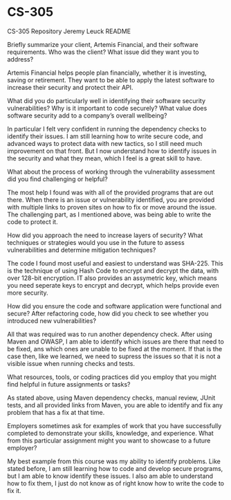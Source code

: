 # CS-305
CS-305 Repository
Jeremy Leuck
README

Briefly summarize your client, Artemis Financial, and their software requirements. Who was the client? What issue did they want you to address?

Artemis Financial helps people plan financially, whether it is investing, saving or retirement. They want to be able to apply the latest software to increase their security and protect their API.


What did you do particularly well in identifying their software security vulnerabilities? Why is it important to code securely? What value does software security add to a company’s overall wellbeing?

In particular I felt very confident in running the dependency checks to identify their issues. I am still learning how to write secure code, and advanced ways to protect data with new tactics, so I still need much improvement on that front. But I now understand how to identify issues in the security and what they mean, which I feel is a great skill to have.


What about the process of working through the vulnerability assessment did you find challenging or helpful?

The most help I found was with all of the provided programs that are out there. When there is an issue or vulnerability identified, you are provided with multiple links to proven sites on how to fix or move around the issue. The challenging part, as I mentioned above, was being able to write the code to protect it.


How did you approach the need to increase layers of security? What techniques or strategies would you use in the future to assess vulnerabilities and determine mitigation techniques?

The code I found most useful and easiest to understand was SHA-225. This is the technique of using Hash Code to encrypt and decrypt the data, with over 128-bit encryption. IT also provides an assymetric key, which means you need seperate keys to encrypt and decrypt, which helps provide even more security.


How did you ensure the code and software application were functional and secure? After refactoring code, how did you check to see whether you introduced new vulnerabilities?

All that was required was to run another dependency check. After using Maven and OWASP, I am able to identify which issues are there that need to be fixed, ans which ones are unable to be fixed at the moment. If that is the case then, like we learned, we need to supress the issues so that it is not a visible issue when running checks and tests.


What resources, tools, or coding practices did you employ that you might find helpful in future assignments or tasks?

As stated above, using Maven dependency checks, manual review, JUnit tests, and all provided links from Maven, you are able to identify and fix any problem that has a fix at that time. 


Employers sometimes ask for examples of work that you have successfully completed to demonstrate your skills, knowledge, and experience. What from this particular assignment might you want to showcase to a future employer?

My best example from this course was my ability to identify problems. Like stated before, I am still learning how to code and develop secure programs, but I am able to know identify these issues. I also am able to understand how to fix them, I just do not know as of right know how to write the code to fix it.
